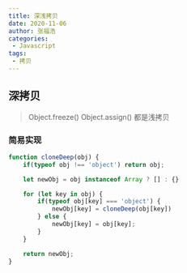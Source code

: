 ```yaml
---
title: 深浅拷贝
date: 2020-11-06
author: 张福浩
categories:
 - Javascript
tags:
 - 拷贝
---
```


## 深拷贝

> Object.freeze() Object.assign() 都是浅拷贝

### 简易实现

```js
function cloneDeep(obj) {
    if(typeof obj !== 'object') return obj;

    let newObj = obj instanceof Array ? [] : {}

    for (let key in obj) {
        if(typeof obj[key] === 'object') {
            newObj[key] = cloneDeep(obj[key])
        } else {
            newObj[key] = obj[key];
        }
    }

    return newObj;
}
```
